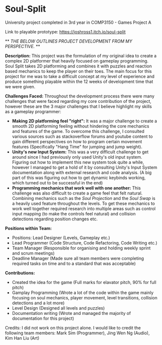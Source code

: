 # Soul-Split
University project completed in 3rd year in COMP3150 - Games Project A

Link to playable prototype: https://joshross1.itch.io/soul-split

** *THE BELOW OUTLINES PROJECT DEVELOPMENT FROM MY PERSPECTIVE.* **

**Description:** 
This project was the formulation of my original idea to create a complex 2D platformer that heavily focused on gameplay programming. Soul Split takes 2D platforming and combines it with puzzles and reaction based mechanics to keep the player on their toes. The main focus for this project for me was to take a difficult concept at my level of experience and produce something playable within the 12 weeks of development time that we were given.

**Challenges Faced:** Throughout the development process there were many challenges that were faced regarding my core contribution of the project, however these are the 3 major challenges that I believe highlight my skills as a gameplay programmer:
- **Making 2D platforming feel "right":** It was a major challenge to create a smooth 2D platforming feeling without hindering the core mechanics and features of the game. To overcome this challenge, I consulted various sources such as stackoverflow forums and youtube content to gain different perspectives on how to program certain movement features (Specifically "Hang Time" for jumping and jump weight).
- **Unity's new Input System:** This was a very difficult challenge to get around since I had previously only used Unity's old input system. Figuring out how to implement this new system took quite a while, however I managed to get a hold of it by consulting Unity's Input System documentation along with external research and code analysis. (A big part of this was figuring out how to get dynamic keybinds working, which turned out to be successful in the end)
- **Programming mechanics that work well with one another:** This challenge was also difficult to create a game feel that felt natural. Combining mechanics such as the *Soul Projection* and the *Soul Swap* is a heavily used feature throughout the levels. To get these mechanics to work well together required research into multiple areas such as control input mapping (to make the controls feel natural) and collision detections regarding position changes etc.

**Positions within Team:**
-  Positions: Lead Designer (Levels, Gameplay etc.)
-  Lead Programmer (Code Structure, Code Refactoring, Code Writing etc.)
-  Team Manager (Responsible for organising and holding weekly sprint and scrum meetings)
-  Deadline Manager (Made sure all team members were completing required tasks on time and to a standard that was acceptable)

**Contributions:**
-  Created the idea for the game (Full marks for elavator pitch, 90% for full pitch)
-  Gamplay Programming (Wrote a lot of the code within the game mainly focusing on soul mechanics, player movement, level transitions, collision detections and a lot more)
-  Level Design (Designed all levels and puzzles)
-  Documentation writing (Wrote and managed the majority of documentation for this project)

Credits: I did not work on this project alone. I would like to credit the following team members: Mark Sim (Programmer), Jing Wen Ng (Audio), Kim Han Liu (Art)
